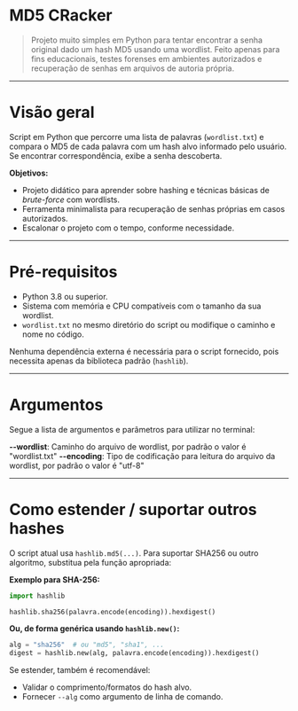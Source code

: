 # MD5 CRacker

> Projeto muito simples em Python para tentar encontrar a senha original dado um hash MD5 usando uma wordlist. Feito apenas para fins educacionais, testes forenses em ambientes autorizados e recuperação de senhas em arquivos de autoria própria.

---

# Visão geral

Script em Python que percorre uma lista de palavras (`wordlist.txt`) e compara o MD5 de cada palavra com um hash alvo informado pelo usuário. Se encontrar correspondência, exibe a senha descoberta.

**Objetivos:**

* Projeto didático para aprender sobre hashing e técnicas básicas de *brute-force* com wordlists.
* Ferramenta minimalista para recuperação de senhas próprias em casos autorizados.
* Escalonar o projeto com o tempo, conforme necessidade.

---

# Pré-requisitos

* Python 3.8 ou superior.
* Sistema com memória e CPU compatíveis com o tamanho da sua wordlist.
* `wordlist.txt` no mesmo diretório do script ou modifique o caminho e nome no código.

Nenhuma dependência externa é necessária para o script fornecido, pois necessita apenas da biblioteca padrão (`hashlib`).

---

# Argumentos

Segue a lista de argumentos e parâmetros para utilizar no terminal:

**--wordlist**: Caminho do arquivo de wordlist, por padrão o valor é "wordlist.txt"
**--encoding**: Tipo de codificação para leitura do arquivo da wordlist, por padrão o valor é "utf-8"

---

# Como estender / suportar outros hashes

O script atual usa `hashlib.md5(...)`. Para suportar SHA256 ou outro algoritmo, substitua pela função apropriada:

**Exemplo para SHA-256:**

```python
import hashlib

hashlib.sha256(palavra.encode(encoding)).hexdigest()
```

**Ou, de forma genérica usando `hashlib.new()`:**

```python
alg = "sha256"  # ou "md5", "sha1", ...
digest = hashlib.new(alg, palavra.encode(encoding)).hexdigest()
```

Se estender, também é recomendável:

* Validar o comprimento/formatos do hash alvo.
* Fornecer `--alg` como argumento de linha de comando.
